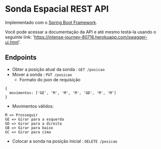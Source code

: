# Sonda Espacial REST API

Implementado com o [Spring Boot Framework](http://spring.io/projects/spring-boot).

Você pode acessar a documentação da API e até mesmo testá-la usando o seguinte link:  'https://intense-journey-80716.herokuapp.com/swagger-ui.html'.

## Endpoints

* Obter a posição atual da sonda : `GET /posicao`
* Mover a sonda : `PUT /posicao`
  * Formato do json de requisição
```
{
  movimentos: ['GE', 'M', 'M', 'M', 'GD', 'M', 'M']
}
```
  * Movimentos válidos:
  ```
M => Prosseguir
GE => Girar para a esquerda
GD => Girar para a direita
GB => Girar para baixo
GC => Girar para cima
  ```
* Colocar a sonda na posição inicial : `DELETE /posicao`
